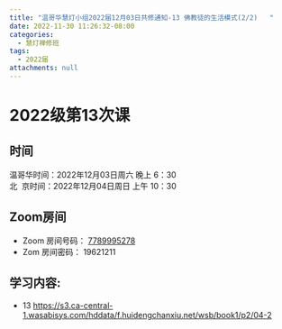 ```yaml
---
title: "温哥华慧灯小组2022届12月03日共修通知-13 佛教徒的生活模式(2/2)   "
date: 2022-11-30 11:26:32-08:00
categories:
  - 慧灯禅修班
tags:
  - 2022届
attachments: null
---
```


# 2022级第13次课

## 时间

温哥华时间：2022年12月03日周六 晚上 6：30  
北  京时间：2022年12月04日周日 上午 10：30

## Zoom房间

- Zoom 房间号码： [7789995278](https://us02web.zoom.us/j/7789995278?pwd=VjZmbWJFY2k2K0E5RVB2cTNIQmhqUT09)
- Zom 房间密码： 19621211

## 学习内容:

- 13  <https://s3.ca-central-1.wasabisys.com/hddata/f.huidengchanxiu.net/wsb/book1/p2/04-2>